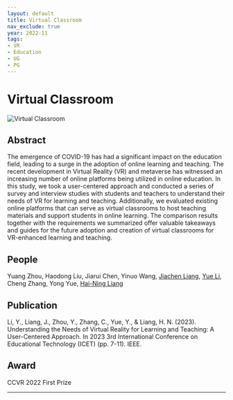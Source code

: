 ```yaml
---
layout: default
title: Virtual Classroom
nav_exclude: true
year: 2022-11
tags:
- VR
- Education
- UG
- PG
---
```


# Virtual Classroom
![Virtual Classroom](project_pictures/VirtualClassroom.png)

## Abstract
The emergence of COVID-19 has had a significant impact on the education field, leading to a surge in the adoption of online learning and teaching. The recent development in Virtual Reality (VR) and metaverse has witnessed an increasing number of online platforms being utilized in online education. In this study, we took a user-centered approach and conducted a series of survey and interview studies with students and teachers to understand their needs of VR for learning and teaching. Additionally, we evaluated existing online platforms that can serve as virtual classrooms to host teaching materials and support students in online learning. The comparison results together with the requirements we summarized offer valuable takeaways and guides for the future adoption and creation of virtual classrooms for VR-enhanced learning and teaching.

## People
Yuang Zhou, Haodong Liu, Jiarui Chen, Yinuo Wang, [Jiachen Liang], [Yue Li], Cheng Zhang, Yong Yue, [Hai-Ning Liang]

## Publication
Li, Y., Liang, J., Zhou, Y., Zhang, C., Yue, Y., & Liang, H. N. (2023). Understanding the Needs of Virtual Reality for Learning and Teaching: A User-Centered Approach. In 2023 3rd International Conference on Educational Technology (ICET) (pp. 7-11). IEEE.

## Award
CCVR 2022 First Prize

---
[Jiachen Liang]: ../team/phd_students/Jiachen%20Liang
[Yue Li]: https://imyueli.github.io/
[Hai-Ning Liang]: https://cma.hkust-gz.edu.cn/people/hai-ning-liang/
```
